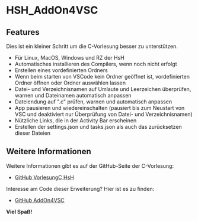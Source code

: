 # HSH_AddOn4VSC

## Features

Dies ist ein kleiner Schritt um die C-Vorlesung besser zu unterstützen. 

* Für Linux, MacOS, Windows und RZ der HsH
* Automatisches installieren des Compilers, wenn noch nicht erfolgt
* Erstellen eines vordefinierten Ordners
* Wenn beim starten von VSCode kein Ordner geöffnet ist, vordefinierten Ordner öffnen oder Ordner auswählen lassen 
* Datei- und Verzeichnisnamen auf Umlaute und Leerzeichen überprüfen, warnen und Dateinamen automatisch anpassen
* Dateiendung auf ".c" prüfen, warnen und automatisch anpassen
* App pausieren und wiedereinschalten (pausiert bis zum Neustart von VSC und deaktiviert nur Überprüfung von Datei- und Verzeichnisnamen)
* Nützliche Links, die in der Activity Bar erscheinen
* Erstellen der settings.json und tasks.json als auch das zurücksetzen dieser Dateien

## Weitere Informationen

Weitere Informationen gibt es auf der GitHub-Seite der C-Vorlesung:

* [GitHub VorlesungC HsH](https://github.com/hshf1/VorlesungC)

Interesse am Code dieser Erweiterung? Hier ist es zu finden:

* [GitHub AddOn4VSC](https://github.com/cakohsh/addon4vsc)

**Viel Spaß!**